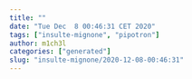 ```yaml
---
title: ""
date: "Tue Dec  8 00:46:31 CET 2020"
tags: ["insulte-mignone", "pipotron"]
author: m1ch3l
categories: ["generated"]
slug: "insulte-mignone/2020-12-08-00:46:31"
---
```



